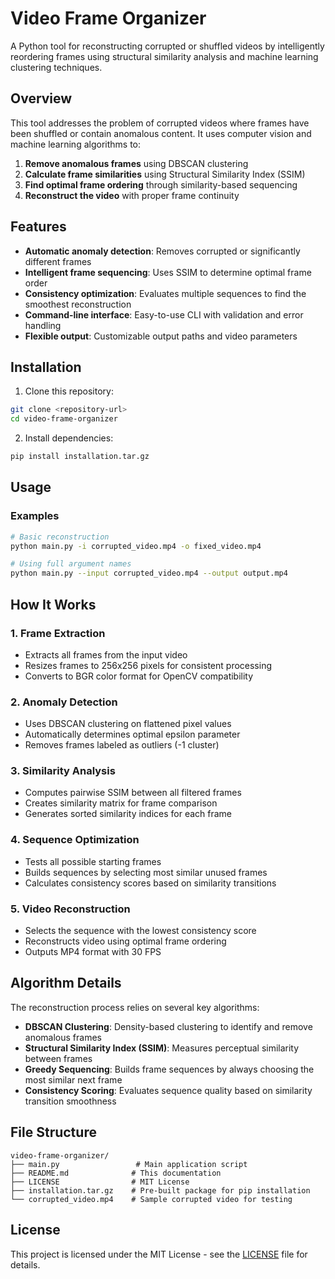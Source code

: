 # Video Frame Organizer

A Python tool for reconstructing corrupted or shuffled videos by intelligently reordering frames using structural similarity analysis and machine learning clustering techniques.

## Overview

This tool addresses the problem of corrupted videos where frames have been shuffled or contain anomalous content. It uses computer vision and machine learning algorithms to:

1. **Remove anomalous frames** using DBSCAN clustering
2. **Calculate frame similarities** using Structural Similarity Index (SSIM)
3. **Find optimal frame ordering** through similarity-based sequencing
4. **Reconstruct the video** with proper frame continuity

## Features

- **Automatic anomaly detection**: Removes corrupted or significantly different frames
- **Intelligent frame sequencing**: Uses SSIM to determine optimal frame order
- **Consistency optimization**: Evaluates multiple sequences to find the smoothest reconstruction
- **Command-line interface**: Easy-to-use CLI with validation and error handling
- **Flexible output**: Customizable output paths and video parameters


## Installation

1. Clone this repository:
```bash
git clone <repository-url>
cd video-frame-organizer
```

2. Install dependencies:
```bash
pip install installation.tar.gz
```

## Usage

### Examples

```bash
# Basic reconstruction
python main.py -i corrupted_video.mp4 -o fixed_video.mp4

# Using full argument names
python main.py --input corrupted_video.mp4 --output output.mp4
```

## How It Works

### 1. Frame Extraction
- Extracts all frames from the input video
- Resizes frames to 256x256 pixels for consistent processing
- Converts to BGR color format for OpenCV compatibility

### 2. Anomaly Detection
- Uses DBSCAN clustering on flattened pixel values
- Automatically determines optimal epsilon parameter
- Removes frames labeled as outliers (-1 cluster)

### 3. Similarity Analysis
- Computes pairwise SSIM between all filtered frames
- Creates similarity matrix for frame comparison
- Generates sorted similarity indices for each frame

### 4. Sequence Optimization
- Tests all possible starting frames
- Builds sequences by selecting most similar unused frames
- Calculates consistency scores based on similarity transitions

### 5. Video Reconstruction
- Selects the sequence with the lowest consistency score
- Reconstructs video using optimal frame ordering
- Outputs MP4 format with 30 FPS

## Algorithm Details

The reconstruction process relies on several key algorithms:

- **DBSCAN Clustering**: Density-based clustering to identify and remove anomalous frames
- **Structural Similarity Index (SSIM)**: Measures perceptual similarity between frames
- **Greedy Sequencing**: Builds frame sequences by always choosing the most similar next frame
- **Consistency Scoring**: Evaluates sequence quality based on similarity transition smoothness

## File Structure

```
video-frame-organizer/
├── main.py                 # Main application script
├── README.md              # This documentation
├── LICENSE                # MIT License
├── installation.tar.gz    # Pre-built package for pip installation
└── corrupted_video.mp4    # Sample corrupted video for testing
```

## License

This project is licensed under the MIT License - see the [LICENSE](LICENSE) file for details.


